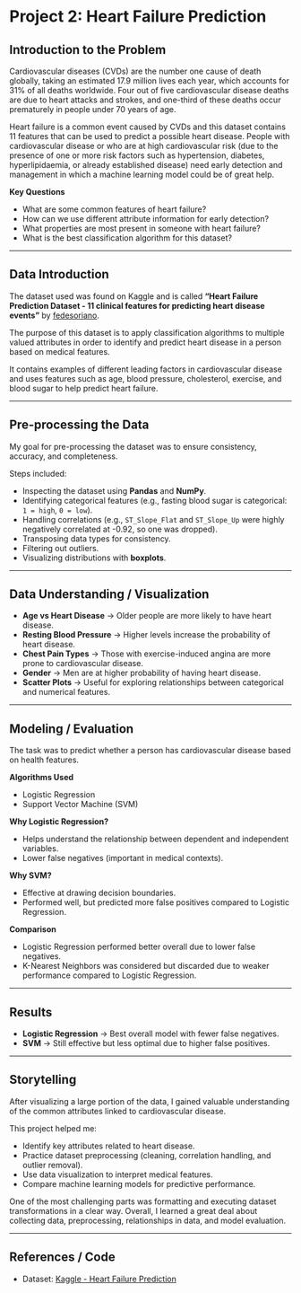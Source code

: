 # Project 2: Heart Failure Prediction

## Introduction to the Problem
Cardiovascular diseases (CVDs) are the number one cause of death globally, taking an estimated 17.9 million lives each year, which accounts for 31% of all deaths worldwide. Four out of five cardiovascular disease deaths are due to heart attacks and strokes, and one-third of these deaths occur prematurely in people under 70 years of age.  

Heart failure is a common event caused by CVDs and this dataset contains 11 features that can be used to predict a possible heart disease. People with cardiovascular disease or who are at high cardiovascular risk (due to the presence of one or more risk factors such as hypertension, diabetes, hyperlipidaemia, or already established disease) need early detection and management in which a machine learning model could be of great help.

**Key Questions**
- What are some common features of heart failure?  
- How can we use different attribute information for early detection?  
- What properties are most present in someone with heart failure?  
- What is the best classification algorithm for this dataset?  

---

## Data Introduction
The dataset used was found on Kaggle and is called **“Heart Failure Prediction Dataset - 11 clinical features for predicting heart disease events”** by [fedesoriano](https://www.kaggle.com/fedesoriano/heart-failure-prediction).  

The purpose of this dataset is to apply classification algorithms to multiple valued attributes in order to identify and predict heart disease in a person based on medical features.  

It contains examples of different leading factors in cardiovascular disease and uses features such as age, blood pressure, cholesterol, exercise, and blood sugar to help predict heart failure.

---

## Pre-processing the Data
My goal for pre-processing the dataset was to ensure consistency, accuracy, and completeness.  

Steps included:
- Inspecting the dataset using **Pandas** and **NumPy**.  
- Identifying categorical features (e.g., fasting blood sugar is categorical: `1 = high`, `0 = low`).  
- Handling correlations (e.g., `ST_Slope_Flat` and `ST_Slope_Up` were highly negatively correlated at -0.92, so one was dropped).  
- Transposing data types for consistency.  
- Filtering out outliers.  
- Visualizing distributions with **boxplots**.  

---

## Data Understanding / Visualization
- **Age vs Heart Disease** → Older people are more likely to have heart disease.  
- **Resting Blood Pressure** → Higher levels increase the probability of heart disease.  
- **Chest Pain Types** → Those with exercise-induced angina are more prone to cardiovascular disease.  
- **Gender** → Men are at higher probability of having heart disease.  
- **Scatter Plots** → Useful for exploring relationships between categorical and numerical features.  

---

## Modeling / Evaluation
The task was to predict whether a person has cardiovascular disease based on health features.  

**Algorithms Used**
- Logistic Regression  
- Support Vector Machine (SVM)  

**Why Logistic Regression?**
- Helps understand the relationship between dependent and independent variables.  
- Lower false negatives (important in medical contexts).  

**Why SVM?**
- Effective at drawing decision boundaries.  
- Performed well, but predicted more false positives compared to Logistic Regression.  

**Comparison**
- Logistic Regression performed better overall due to lower false negatives.  
- K-Nearest Neighbors was considered but discarded due to weaker performance compared to Logistic Regression.  

---

## Results
- **Logistic Regression** → Best overall model with fewer false negatives.  
- **SVM** → Still effective but less optimal due to higher false positives.  

---

## Storytelling
After visualizing a large portion of the data, I gained valuable understanding of the common attributes linked to cardiovascular disease.  

This project helped me:
- Identify key attributes related to heart disease.  
- Practice dataset preprocessing (cleaning, correlation handling, and outlier removal).  
- Use data visualization to interpret medical features.  
- Compare machine learning models for predictive performance.  

One of the most challenging parts was formatting and executing dataset transformations in a clear way. Overall, I learned a great deal about collecting data, preprocessing, relationships in data, and model evaluation.

---

## References / Code
- Dataset: [Kaggle - Heart Failure Prediction](https://www.kaggle.com/fedesoriano/heart-failure-prediction)  

